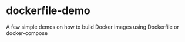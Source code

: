 # dockerfile-demo
A few simple demos on how to build Docker images using Dockerfile or docker-compose
